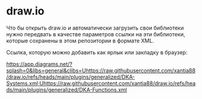 # draw.io

Что бы открыть draw.io и автоматически загрузить свои библиотеки нужно передвать в качестве параметров ссылки на эти библиотеки, которые сохранены в этом репозитории в формате XML.

Ссылка, которую можно добавить как ярлык или закладку в браузер:

https://app.diagrams.net/?splash=0&libs=general&clibs=Uhttps://raw.githubusercontent.com/xantia88/draw.io/refs/heads/main/plugins/generalized/DKA-Systems.xml;Uhttps://raw.githubusercontent.com/xantia88/draw.io/refs/heads/main/plugins/generalized/DKA-Functions.xml
